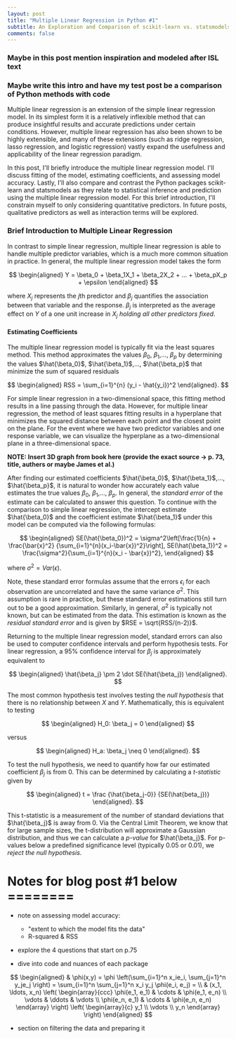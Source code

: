 ```yaml
---
layout: post
title: "Multiple Linear Regression in Python #1"
subtitle: An Exploration and Comparison of scikit-learn vs. statsmodels
comments: false
---
```


### Maybe in this post mention inspiration and modeled after ISL text

### Maybe write this intro and have my test post be a comparison of Python methods with code

Multiple linear regression is an extension of the simple linear regression model.  In its simplest form it is a relatively inflexible method that can produce insightful results and accurate predictions under certain conditions.  However, multiple linear regression has also been shown to be highly extensible, and many of these extensions (such as ridge regression, lasso regression, and logistic regression) vastly expand the usefulness and applicability of the linear regression paradigm.

In this post, I'll briefly introduce the multiple linear regression model.  I'll discuss fitting of the model, estimating coefficients, and assessing model accuracy.  Lastly, I'll also compare and contrast the Python packages scikit-learn and statsmodels as they relate to statistical inference and prediction using the multiple linear regression model.  For this brief introduction, I'll constrain myself to only considering quantitative predictors.  In future posts, qualitative predictors as well as interaction terms will be explored.

### Brief Introduction to Multiple Linear Regression

In contrast to simple linear regression, multiple linear regression is able to handle multiple predictor variables, which is a much more common situation in practice.  In general, the multiple linear regression model takes the form 

$$
\begin{aligned} Y = \beta_0 + \beta_1X_1 + \beta_2X_2 + ... + \beta_pX_p + \epsilon \end{aligned}
$$

where $X_j$ represents the $j$th predictor and $\beta_j$ quantifies the association between that variable and the response.  $\beta_j$ is interpreted as the average effect on $Y$ of a one unit increase in $X_j$ *holding all other predictors fixed*.

#### Estimating Coefficients

The multiple linear regression model is typically fit via the least squares method.  This method approximates the values $\beta_0$, $\beta_1$,..., $\beta_p$ by determining the values $\hat{\beta_0}$, $\hat{\beta_1}$,..., $\hat{\beta_p}$ that minimize the sum of squared residuals 

$$
\begin{aligned} RSS = \sum_{i=1}^{n} (y_i - \hat{y_i})^2 \end{aligned}.
$$

For simple linear regression in a two-dimensional space, this fitting method results in a line passing through the data.  However, for multiple linear regression, the method of least squares fitting results in a hyperplane that minimizes the squared distance between each point and the closest point on the plane.  For the event where we have two predictor variables and one response variable, we can visualize the hyperplane as a two-dimensional plane in a three-dimensional space.

**NOTE: Insert 3D graph from book here (provide the exact source -> p. 73, title, authers or maybe James et al.)**

After finding our estimated coefficients $\hat{\beta_0}$, $\hat{\beta_1}$,..., $\hat{\beta_p}$, it is natural to wonder how accurately each value estimates the true values $\beta_0$, $\beta_1$,..., $\beta_p$.  In general, the *standard error* of the estimate can be calculated to answer this question.  To continue with the comparison to simple linear regression, the intercept estimate $\hat{\beta_0}$ and the coefficient estimate $\hat{\beta_1}$ under this model can be computed via the following formulas:

$$
\begin{aligned} 
SE(\hat{\beta_0})^2 = \sigma^2\left[\frac{1}{n} + \frac{\bar{x}^2} {\sum_{i=1}^{n}(x_i-\bar{x})^2}\right], 
SE(\hat{\beta_1})^2 = \frac{\sigma^2}{\sum_{i=1}^{n}(x_i - \bar{x})^2},
\end{aligned}
$$

where $\sigma^2 = Var(\epsilon)$.  

Note, these standard error formulas assume that the errors $\epsilon_i$ for each observation are uncorrelated and have the same variance $\sigma^2$.  This assumption is rare in practice, but these standard error estimations still turn out to be a good approximation.  Similarly, in general, $\sigma^2$ is typically not known, but can be estimated from the data.  This estimation is known as the *residual standard error* and is given by $RSE = \sqrt{RSS/(n-2)}$.

Returning to the multiple linear regression model, standard errors can also be used to computer confidence intervals and perform hypothesis tests.  For linear regression, a 95% confidence interval for $\beta_j$ is approximately equivalent to 

$$
\begin{aligned}
\hat{\beta_j} \pm 2 \dot SE(\hat{\beta_j})
\end{aligned}.
$$

The most common hypothesis test involves testing the *null hypothesis* that there is no relationship between $X$ and $Y$.  Mathematically, this is equivalent to testing

$$
\begin{aligned}
H_0: \beta_j = 0
\end{aligned}
$$

versus 

$$
\begin{aligned}
H_a: \beta_j \neq 0
\end{aligned}.
$$

To test the null hypothesis, we need to quantify how far our estimated coefficient $\beta_j$ is from 0.  This can be determined by calculating a *t-statistic* given by

$$
\begin{aligned}
t = \frac {\hat{\beta_j-0}} {SE(\hat{beta_j})}
\end{aligned}.
$$

This t-statistic is a measurement of the number of standard deviations that $\hat{\beta_j}$ is away from 0.  Via the Central Limit Theorem, we know that for large sample sizes, the t-distribution will approximate a Gaussian distribution, and thus we can calculate a *p-value* for $\hat{\beta_j}$.  For p-values below a predefined significance level (typically 0.05 or 0.01), we *reject the null hypothesis*. 






# Notes for blog post #1 below ========






* note on assessing model accuracy: 
    - "extent to which the model fits the data"
    - R-squared & RSS 
    
* explore the 4 questions that start on p.75

* dive into code and nuances of each package






$$
\begin{aligned}
  & \phi(x,y) = \phi \left(\sum_{i=1}^n x_ie_i, \sum_{j=1}^n y_je_j \right)
  = \sum_{i=1}^n \sum_{j=1}^n x_i y_j \phi(e_i, e_j) = \\
  & (x_1, \ldots, x_n) \left( \begin{array}{ccc}
      \phi(e_1, e_1) & \cdots & \phi(e_1, e_n) \\
      \vdots & \ddots & \vdots \\
      \phi(e_n, e_1) & \cdots & \phi(e_n, e_n)
    \end{array} \right)
  \left( \begin{array}{c}
      y_1 \\
      \vdots \\
      y_n
    \end{array} \right)
\end{aligned}
$$

* section on filtering the data and preparing it


